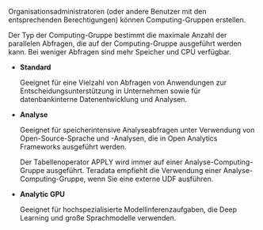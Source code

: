 Organisationsadministratoren (oder andere Benutzer mit den entsprechenden Berechtigungen) können Computing-Gruppen erstellen.

Der Typ der Computing-Gruppe bestimmt die maximale Anzahl der parallelen Abfragen, die auf der Computing-Gruppe ausgeführt werden kann. Bei weniger Abfragen sind mehr Speicher und CPU verfügbar.

-   **Standard**

    Geeignet für eine Vielzahl von Abfragen von Anwendungen zur Entscheidungsunterstützung in Unternehmen sowie für datenbankinterne Datenentwicklung und Analysen.

-   **Analyse**

    Geeignet für speicherintensive Analyseabfragen unter Verwendung von Open-Source-Sprache und -Analysen, die in Open Analytics Frameworks ausgeführt werden.

    Der Tabellenoperator APPLY wird immer auf einer Analyse-Computing-Gruppe ausgeführt. Teradata empfiehlt die Verwendung einer Analyse-Computing-Gruppe, wenn Sie eine externe UDF ausführen.

-   **Analytic GPU**

    Geeignet für hochspezialisierte Modellinferenzaufgaben, die Deep Learning und große Sprachmodelle verwenden.
